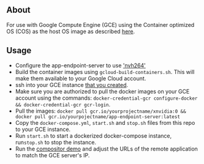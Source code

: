 ## About

For use with Google Compute Engine (GCE) using the Container optimized OS (COS) as the host OS image as described [here](https://github.com/udevbe/greenfield/tree/master/environments/gcloud/pulumi).

## Usage

- Configure the app-endpoint-server to use ['nvh264'](https://github.com/udevbe/greenfield/blob/master/app-endpoint-server/config.json5#L37)
- Build the container images using `gcloud-build-containers.sh`. This will make them available to your Google Cloud account.
- ssh into your GCE instance [that you created](https://github.com/udevbe/greenfield/tree/master/environments/gcloud/pulumi).
- Make sure you are authorized to pull the docker images on your GCE account using the commands: 
    `docker-credential-gcr configure-docker && docker-credential-gcr gcr-login`.
- Pull the images: `docker pull gcr.io/yourprojectname/xnvidia:0 && docker pull gcr.io/yourpojectname/app-endpoint-server:latest`
- Copy the `docker-compose.yml`, `start.sh` and `stop.sh` files from this repo to your GCE instance.
- Run `start.sh` to start a dockerized docker-compose instance, run`stop.sh` to stop the instance.
- Run the [compositor demo](https://github.com/udevbe/greenfield/tree/master/compositor-demo) and adjust the URLs of the remote application to match the GCE server's IP.
